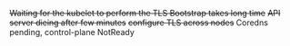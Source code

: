 ~~Waiting for the kubelet to perform the TLS Bootstrap takes long time~~
~~API server dieing after few minutes~~
~~configure TLS across nodes~~
Coredns pending, control-plane NotReady
